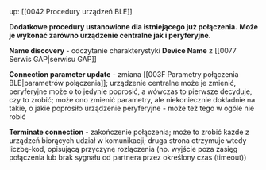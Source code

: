 up: [[0042 Procedury urządzeń BLE]]

**Dodatkowe procedury ustanowione dla istniejącego już połączenia.**
**Może je wykonać zarówno urządzenie centralne jak i peryferyjne.**

**Name discovery** - odczytanie charakterystyki **Device Name** z [[0077 Serwis GAP|serwisu GAP]]

**Connection parameter update** - zmiana [[003F Parametry połączenia BLE|parametrów połączenia]]; urządzenie centralne może je zmienić, peryferyjne może o to jedynie poprosić, a wówczas to pierwsze decyduje, czy to zrobić; może ono zmienić parametry, ale niekoniecznie dokładnie na takie, o jakie poprosiło urządzenie peryferyjne - może też tego w ogóle nie robić

**Terminate connection** - zakończenie połączenia; może to zrobić każde z urządzeń biorących udział w komunikacji; druga strona otrzymuje wtedy liczbę-kod, opisującą przyczynę rozłączenia (np. wyjście poza zasięg połączenia lub brak sygnału od partnera przez określony czas (timeout))
